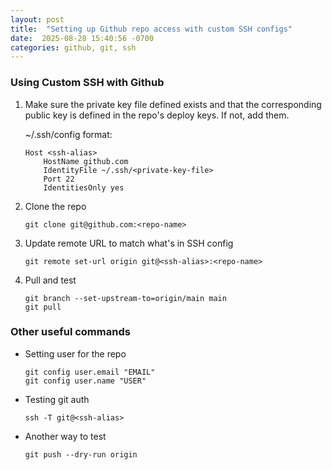 ```yaml
---
layout: post
title:  "Setting up Github repo access with custom SSH configs"
date:  2025-08-28 15:40:56 -0700
categories: github, git, ssh
---
```

### Using Custom SSH with Github

1. Make sure the private key file defined exists and that the corresponding public key is defined in the repo's deploy keys. If not, add them.

    ~/.ssh/config format:
    ```
    Host <ssh-alias>
        HostName github.com
        IdentityFile ~/.ssh/<private-key-file>
        Port 22
        IdentitiesOnly yes
    ```
2. Clone the repo
    ```
    git clone git@github.com:<repo-name>
    ```
3. Update remote URL to match what's in SSH config
    ```
    git remote set-url origin git@<ssh-alias>:<repo-name>
    ```

4. Pull and test
    ```
    git branch --set-upstream-to=origin/main main
    git pull
    ```

### Other useful commands

* Setting user for the repo
    ```
    git config user.email "EMAIL"
    git config user.name "USER"
    ```
* Testing git auth
   ```
   ssh -T git@<ssh-alias>
   ```
* Another way to test
  ```
  git push --dry-run origin
  ```